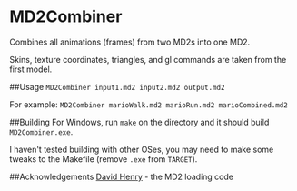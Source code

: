 MD2Combiner
===========

Combines all animations (frames) from two MD2s into one MD2.

Skins, texture coordinates, triangles, and gl commands are taken from the first model.

##Usage
`MD2Combiner input1.md2 input2.md2 output.md2`

For example: `MD2Combiner marioWalk.md2 marioRun.md2 marioCombined.md2`

##Building
For Windows, run `make` on the directory and it should build `MD2Combiner.exe`.

I haven't tested building with other OSes, you may need to make some tweaks to the Makefile (remove `.exe` from `TARGET`).

##Acknowledgements
[David Henry](http://tfc.duke.free.fr/coding/md2-specs-en.html) - the MD2 loading code
